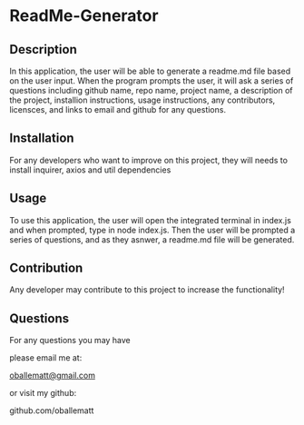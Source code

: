 # ReadMe-Generator

## Description
In this application, the user will be able to generate a readme.md file based on the user input. When the program prompts the user, it will ask a series of questions including github name, repo name, project name, a description of the project, installion instructions, usage instructions, any contributors, licensces, and links to email and github for any questions.

## Installation
For any developers who want to improve on this project, they will needs to install inquirer, axios and util dependencies


## Usage
To use this application, the user will open the integrated terminal in index.js and when prompted, type in node index.js. Then the user will be prompted a series of questions, and as they asnwer, a readme.md file will be generated. 

## Contribution
Any developer may contribute to this project to increase the functionality!

## Questions
For any questions you may have

please email me at: 

oballematt@gmail.com

or visit my github:

github.com/oballematt


